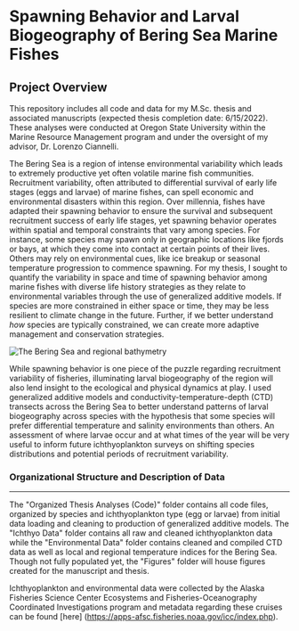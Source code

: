 # Spawning Behavior and Larval Biogeography of Bering Sea Marine Fishes
## Project Overview

This repository includes all code and data for my M.Sc. thesis and associated manuscripts (expected thesis completion date: 6/15/2022). These analyses were conducted at Oregon State University within the Marine Resource Management program and under the oversight of my advisor, Dr. Lorenzo Ciannelli. 

The Bering Sea is a region of intense environmental variability which leads to extremely productive yet often volatile marine fish communities. Recruitment variability, often attributed to differential survival of early life stages (eggs and larvae) of marine fishes, can spell economic and environmental disasters within this region. Over millennia, fishes have adapted their spawning behavior to ensure the survival and subsequent recruitment success of early life stages, yet spawning behavior operates within spatial and temporal constraints that vary among species. For instance, some species may spawn only in geographic locations like fjords or bays, at which they come into contact at certain points of their lives. Others may rely on environmental cues, like ice breakup or seasonal temperature progression to commence spawning. For my thesis, I sought to quantify the variability in space and time of spawning behavior among marine fishes with diverse life history strategies as they relate to environmental variables through the use of generalized additive models. If species are more constrained in either space or time, they may be less resilient to climate change in the future. Further, if we better understand _how_ species are typically constrained, we can create more adaptive management and conservation strategies. 

![The Bering Sea and regional bathymetry](https://user-images.githubusercontent.com/86377967/138932004-21d629a4-789b-42f7-afe4-0166525a488f.jpg)

While spawning behavior is one piece of the puzzle regarding recruitment variability of fisheries, illuminating larval biogeography of the region will also lend insight to the ecological and physical dynamics at play. I used generalized additive models and conductivity-temperature-depth (CTD) transects across the Bering Sea to better understand patterns of larval biogeography across species with the hypothesis that some species will prefer differential temperature and salinity environments than others. An assessment of where larvae occur and at what times of the year will be very useful to inform future ichthyoplankton surveys on shifting species distributions and potential periods of recruitment variability. 

### Organizational Structure and Description of Data
---

The "Organized Thesis Analyses (Code)" folder contains all code files, organized by species and ichthyoplankton type (egg or larvae) from initial data loading and cleaning to production of generalized additive models. The "Ichthyo Data" folder contains all raw and cleaned ichthyoplankton data while the "Environmental Data" folder contains cleaned and compiled CTD data as well as local and regional temperature indices for the Bering Sea. Though not fully populated yet, the "Figures" folder will house figures created for the manuscript and thesis. 

Ichthyoplankton and environmental data were collected by the Alaska Fisheries Science Center Ecosystems and Fisheries-Oceanography Coordinated Investigations program and metadata regarding these cruises can be found [here] (https://apps-afsc.fisheries.noaa.gov/icc/index.php). 



